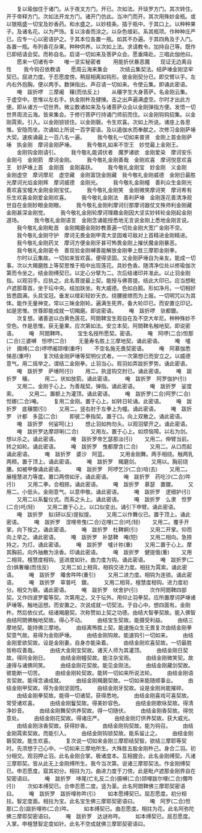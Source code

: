 <!-- { "loadSidebar": true } -->
　　复以瑜伽住于诸门。从于夜叉方门。开已。次如法。开琰罗方门。其次转住。开于帝释方门。次如法开龙方门。诸开门仿此。当冲门而开。其次用殊妙金瓶。或以银瓶盛一切宝及妙香药。和水盛之。以妙枝条。插于瓶中。于其口上。以种种果子。及诸名花。以为严饰。复以涂香而涂之。以杂色缯彩。系其瓶项。作种种庄严已。应专一心以密语护之。于其本位各置一瓶。如其不办遍。于其四角及于入门。各置一瓶。布列香花杂果。种种供养。以次如上法。求请教令。加持自己等。既作已即结请会契。而称自名。启请一切如来及菩萨众会。愿垂降赴。三唱此伽他曰。
　　愿来一切诸有中　　唯一坚实秘密者
　　用能折伏暴恶魔　　现证无边离自性
　　我今钩召依教请　　愿周云海来集会
　　次结云集契法。结萨埵金刚坚牢契已。屈进力度。于忍愿度傍。稍屈相离如钩形。彼金刚契分已。即交臂以手。左内右外抱胸。便以两手。数弹指出。声召请一切如来。令使云集。即诵此密语。
　　唵　跋折啰　三摩阇　穰(而佉反上)
　　从穰字生大身菩萨。名金刚云集。于虚空中。思惟以左右手。执金刚杵及揵捶。击之出声遍满虚空。尔时才出此方便。即从诸方一切世界。微尘数诸如来及与诸菩萨众会以金刚弹指方便。发悟一切世界周流云海。皆来集会。于修行菩萨行持诵门师前而住。以金刚钩钩招集。以金刚罥索。引入。以金刚锁锁住。以金刚磬。令生欢喜。次如上所说。诸座上各思惟。安隐而坐。次诵如上所说一百字密语。及以遏伽水而奉献之。次修习金刚萨埵大契。速疾诵最上一百八名一遍。
　　我今敬礼一切如来普贤　金刚上首金刚萨埵　执金刚　摩诃金刚萨埵。
　　我今敬礼如来不空王　妙觉最上金刚王。
　　金刚钩金刚请引。
　　我今敬礼能调伏者　魔罗诸欲　金刚爱染　摩诃安乐　金刚弓　金刚箭　摩诃金刚。
　　我今敬礼金刚善哉　金刚欢喜　摩诃悦意欢喜王　妙萨埵上首　金刚首　金刚喜跃。
　　我今敬礼金刚宝　妙金刚　义金刚　金刚虚空　摩诃摩尼　虚空藏　金刚富饶金刚藏　我今敬礼金刚威德　金刚日最胜光摩诃光焰金刚辉　摩诃威德　金刚光。
　　我今敬礼金刚幢　善利众生金刚光善欢喜宝幢大金刚金刚宝仗。
　　我今敬礼金刚笑　金刚微笑摩诃笑　摩诃希有乐生欢喜金刚爱金刚欢喜。
　　我今敬礼金刚法　善利萨埵　金刚莲花善清净观世自在金刚妙眼金刚眼。
　　我今敬礼金刚利摩诃衍那摩诃器仗文殊师利金刚藏金刚甚深金刚觉。
　　我今敬礼金刚轮摩诃理趣金刚因大坚实妙转轮金刚起金刚道场。
　　我今敬礼金刚语言　金刚念诵能授悉地无言说金刚上悉地金刚言说。
　　我今敬礼金刚毗首　金刚羯磨金刚妙教善遍一切处金刚大宽广金刚不空。
　　我今敬礼金刚守护　摩诃无畏金刚甲胄大坚固难可敌对上首精进金刚精进。
　　我今敬礼金刚药叉　摩诃方便金刚牙甚可怖畏金刚上摧伏魔金刚暴恶。
　　我今敬礼金刚密令　善现验金刚嚩善能解放金刚拳上胜三摩耶金刚拳。
　　尔时以云集故。一切如来皆欢喜。便得坚固。又金刚萨埵自为亲友。能成一切事。次以大羯磨胜上等契思惟于瓶中出现莲花。具妙色香。随清净位处以修瑜伽次第而令坐之。结金刚缚契已。以定心分擘为二。次后结诸印并准此。以止羽金刚指。以观羽手。应执之。此名菩提最上契。能授与佛菩提。结此大印已。应当想毗卢遮那尊首。坐于坛中央。结加趺坐。有大威德。色如白鹅。形如净月。一切相好皆悉圆满。头具宝冠。垂发以缯彩轻妙天衣。绕腰披绁而为上服。一切明咒以为其体。能作无量神变。常以三昧金刚轮。遍满生死界。备大轮印已。而安置讫印记。如是思惟。世尊即能成就一切羯磨。即说密语。
　　唵　跋折啰　驮都鑁。
　　次复想。诸善逝以白黄色莲花。阿閦鞞宝生观自在及不空大牟尼。种种殊妙不空色。作是思惟。获无量果。应次第如法。安立本契。阿閦鞞名触地契。即说密语。
　　唵　阿閦鞞吽。
　　宝生名授所愿契。密语。
　　唵　阿啰(二合)怛那(二合)三婆嚩　怛啰(二合)
　　无量寿名胜上三摩地契。诵此密语。
　　唵　嚧计　摄缚(二合)啰啰阇颉哩(重呼)
　　不空名施无畏契密语。
　　唵　阿慕伽悉悌恶(重呼)
　　复次结金刚萨埵等契明仪式者。一一次第想已而安立之。以威德意气。用二摇举之。谓结二金刚拳。止羽当心。观羽如弄跋折罗势。诵此密语。
　　唵　跋折罗　萨埵阿(引)
　　用二。执竖钩交肘已。诵此密语。
　　唵　跋折罗　穰。
　　用二。状如放箭。诵此密语。
　　唵　跋折罗　阿罗伽护(引)
　　又用二。金刚于心上。为善哉契。弹指。诵此密语。
　　唵　跋折罗　娑度索。
　　又用二。置额上为灌顶。诵此密语。
　　唵　跋折罗(二合)阿罗(二合)怛娜(二合)唵。
　　复用二金刚。置于心上。如转日轮诵。此密语。
　　唵　跋折罗　底穰闇(引)
　　又用二。竖右肘于左拳上为幢。诵此密语。
　　唵　跋折罗　计都　多蓝(二合)
　　即彼二拳指契。置于口。向上双散之。诵此密语。
　　唵　跋折罗　何娑呵(上)
　　想止羽如拘勿头。以观羽擘开之。诵此密语。
　　唵　跋折罗达摩颉唎(二合)
　　又用左。置于心上。如烦恼障。以右为剑。想以杀之。诵此密语。
　　唵　跋折罗帝乞瑟那淡(引)
　　又用二。伸臂当前。转之如轮。诵此密语。
　　唵　跋折罗　曳都摩含(二合)
　　又用二。从口而起诵此密语。
　　唵　跋折罗　婆沙　阿蓝。
　　又用金刚舞。两手相绕。触两乳两颊。置于顶上。诵此密语。
　　唵　跋折罗　羯磨剑。
　　又用以。胸前绕腰。如被甲像诵此密语。
　　唵　跋折罗　阿啰乞沙(二合)唅(去)
　　又用二。展檀慧进力等度。置口两傍如牙。诵此密语。
　　唵　跋折罗　药吃沙(二合)吽(引)
　　又用二拳。合相捺。诵此密语。
　　唵　跋折罗　慕瑟　置鑁。
　　又用二。小低头。金刚意气。以意申敬。诵此密语。
　　唵　跋折罗　逻细护(引)
　　又用二以系鬘仪式。而系之头上。诵此密语。
　　唵　跋折罗　么隶　怛罗(二合)吒(轻)
　　又用二置于心上。以口似变出。诵引下申臂。诵此密语。
　　唵　跋折罗　拟(研以反)提拟提。
　　又用二以作舞仪已。置于顶上。诵此密语。
　　唵　跋折罗　涅哩帝曳(二合)讫哩(二合)吒(轻)
　　又用二。覆手开掌。向下按之。诵此密语。
　　唵　跋折罗　杜鞞婀(引)
　　又用二开掌。仰而向上举之。诵此密语。
　　唵　跋折罗　补瑟鞞　唵(短)
　　又用二相向。急捺持之。为灯。诵此密语。
　　唵　跋折罗　嚧计祢(重)
　　又用二置于心上。摩其胸前。向外抽散为涂香。印诵此密语。
　　唵　跋折罗　健提俄(重)
　　又用二相背。檀慧度相钩。竖进度如针。曲力度为钩。诵此密语。
　　唵　跋折罗(二合)俱奢穰(而佉反)
　　又用二如上相背。相钩交进力度。相拄为罥索。诵此密语。
　　唵　跋折罗　皤舍吽吽(重引)
　　又用二进力度。相钩为连锁。诵此密语。
　　唵　跋折罗　窣普吒　鑁。
　　又用二相背。檀慧度相钩。进力度初分。相交为磬。诵此密语。
　　唵　跋折罗　吠舍护(引)
　　次作阿閦鞞四部契。又作四波罗蜜等契。次第用之。又于坛外。用仰止羽拳契。应所置摩诃萨埵诸萨埵等。触地运想。而安置之。次说成就一切契法。于自心中。想四面有。金刚杵。然后依仪式。结诸羯磨契。次称赞如上契之功德。由结大智拳契故。能入佛智由结阿閦佛触地契故。得心不动。
　　由结宝生契故。能摄受利益。
　　由结三摩地契。能持佛三摩地。
　　由结离怖胜上契。能速施众生无畏复次由结金刚拳契意气故。易得为金刚萨埵。
　　由结金刚钩故。能速钩引一切如来。
　　由结金刚爱欲契故。设是金刚妻。自身亦能染着。
　　由结金刚欢喜契故。一切最胜皆称叹善哉。
　　由结大金刚宝契故。诸天人师为其灌顶。
　　由结金刚日契故。得同金刚日。
　　由结金刚幢契故。能注杂宝雨。
　　由结金刚微笑契。故速得与诸佛同笑。
　　由结金刚花契故。能见金刚法。
　　由结金刚藏剑契故。彼能断一切苦。
　　由结金刚轮契故。能转一切如来所说法轮。
　　由结金刚语言契故。能得念诵成就。
　　由结金刚羯磨契故。一切如来能随顺事业。
　　由结金刚甲契故。得为金刚坚固性。
　　由结金刚牙契故。设是金刚尚能摧碎。
　　由结金刚拳契故。能得一切诸契。获得悉地。
　　由结金刚喜戏可喜契故。常受诸欢喜。
　　由结金刚鬘契故。得美妙容色。
　　由结金刚歌咏契故。得清净妙音。
　　由结金刚舞契供养契故。得一切随伏。
　　由结金刚香契故。得悦意处。
　　由结金刚花契故。得诸庄严。
　　由结金刚灯供养契故。获大威光。
　　由结金刚涂香契故。获得妙香。
　　由结金刚钩契故。能为钩召。
　　由结金刚罥索契故。而能引入。
　　由结金刚钩锁契故。能系留止之。
　　由结金刚磬契故。能生欢喜。
　　复次说一切如来金刚三摩耶结契智。欲结三摩耶等契时。先须想于己心中。一切如来三摩地所生。大殊胜五股金刚杵己。身合二羽。初分相交。观羽押止羽。此名金刚合掌。极诸度本。互相握合。此名金刚缚契。凡诸三摩耶契。皆从此无上金刚缚所生。我今当次第。说诸三摩耶契法。作金刚缚契已。申忍愿度。窟其初分。相拄为刀。曲进力度于刀傍。此是毗卢遮那金刚界自在契密语曰。
　　唵　跋折罗　哆尾(亡礼反二合)摄嚩(二合)颉哩跋尔哩(二合)儞吽(引)
　　次如本缚契已。合申忍愿二度。竖为茎。此名阿閦鞞佛三摩耶契密语曰。
　　唵　跋折罗　跋折哩祢吽(引)
　　如本愿缚契已。屈忍愿度。初分相拄。智定度面。相拄为宝。此名宝生佛三摩耶契密语曰。
　　唵　阿罗(二合)怛那(二合)跋折哩祢(二合)吽。
　　如本缚契已。曲忍愿度。相拄为花。此名阿弥陀佛三摩耶契密语曰。
　　唵　跋折罗　达谜祢吽。
　　如本缚契已。屈忍愿度。入掌。申檀慧智定度如针。此名不空成就佛三摩耶契密语曰。
